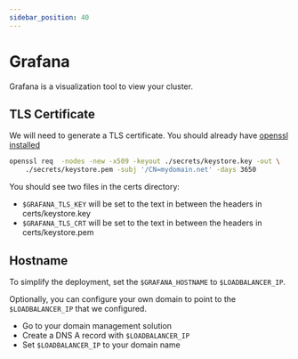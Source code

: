 ```yaml
---
sidebar_position: 40
---
```


# Grafana

Grafana is a visualization tool to view your cluster.

## TLS Certificate

We will need to generate a TLS certificate. You should already have [openssl installed](https://www.openssl.org/source/)

```bash
openssl req  -nodes -new -x509 -keyout ./secrets/keystore.key -out \
    ./secrets/keystore.pem -subj '/CN=mydomain.net' -days 3650
```

You should see two files in the certs directory:

- `$GRAFANA_TLS_KEY` will be set to the text in between the headers in certs/keystore.key
- `$GRAFANA_TLS_CRT` will be set to the text in between the headers in certs/keystore.pem

## Hostname

To simplify the deployment, set the `$GRAFANA_HOSTNAME` to `$LOADBALANCER_IP`.

Optionally, you can configure your own domain to point to the `$LOADBALANCER_IP` that we configured.

- Go to your domain management solution
- Create a DNS A record with `$LOADBALANCER_IP`
- Set `$LOADBALANCER_IP` to your domain name
